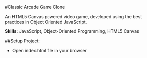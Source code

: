 #Classic Arcade Game Clone

An HTML5 Canvas powered video game, developed using the best practices in Object Oriented JavaScript.

<b>Skills:</b> JavaScript, Object-Oriented Programming, HTML5 Canvas

##Setup Project:

- Open index.html file in your browser
